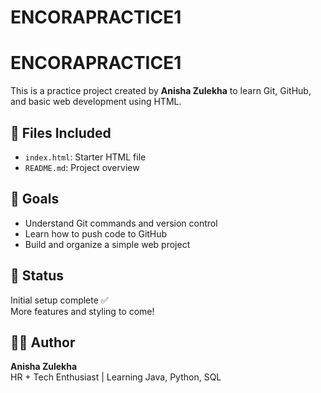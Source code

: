 ﻿# ENCORAPRACTICE1

# ENCORAPRACTICE1

This is a practice project created by **Anisha Zulekha** to learn Git, GitHub, and basic web development using HTML.

## 📁 Files Included
- `index.html`: Starter HTML file
- `README.md`: Project overview

## 🚀 Goals
- Understand Git commands and version control
- Learn how to push code to GitHub
- Build and organize a simple web project

## 📌 Status
Initial setup complete ✅  
More features and styling to come!

## 🧑‍💻 Author
**Anisha Zulekha**  
HR + Tech Enthusiast | Learning Java, Python, SQL
